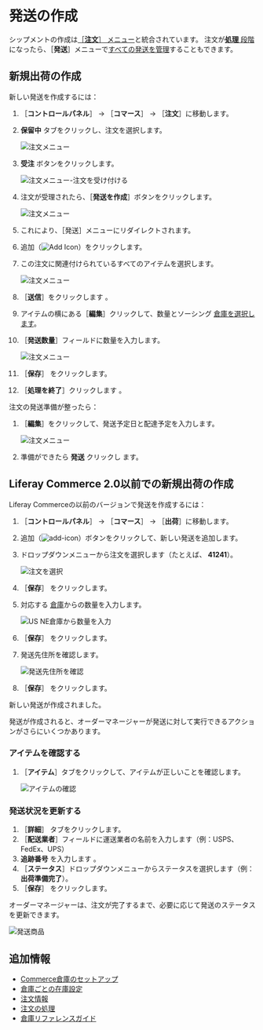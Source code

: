 # 発送の作成

シップメントの作成は[［**注文**］ メニュー](../orders/orders-menu-reference-guide.md)と統合されています。 注文が[**処理** 段階](../orders/processing-an-order.md)になったら、［**発送**］メニューで[すべての発送を管理](./introduction-to-shipments.md)することもできます。

<a name="creating-a-new-shipment" />

## 新規出荷の作成

新しい発送を作成するには：

1. ［**コントロールパネル**］ → ［**コマース**］ → ［**注文**］に移動します。
1. **保留中** タブをクリックし、注文を選択します。

    ![注文メニュー](./creating-a-shipment/images/11.png)

1. **受注** ボタンをクリックします。

    ![注文メニュー-注文を受け付ける](./creating-a-shipment/images/12.png)

1. 注文が受理されたら、［**発送を作成**］ボタンをクリックします。

    ![注文メニュー](./creating-a-shipment/images/10.png)

1. これにより、［発送］メニューにリダイレクトされます。

1. 追加（![Add Icon](../../images/icon-add.png)）をクリックします。
1. この注文に関連付けられているすべてのアイテムを選択します。

    ![注文メニュー](./creating-a-shipment/images/07.png)

1. ［**送信**］をクリックします 。
1. アイテムの横にある［**編集**］クリックして、数量とソーシング [倉庫を選択します](../../managing-a-catalog/managing-inventory/warehouse-reference-guide.md)。
1. ［**発送数量**］フィールドに数量を入力します。

    ![注文メニュー](./creating-a-shipment/images/08.png)

1. ［**保存**］ をクリックします。
1. ［**処理を終了**］クリックします 。

注文の発送準備が整ったら：

1. ［**編集**］をクリックして、発送予定日と配達予定を入力します。

    ![注文メニュー](./creating-a-shipment/images/09.png)

1. 準備ができたら **発送** クリックし ます。

<a name="creating-a-new-shipment-on-liferay-commerce-20-and-below" />

## Liferay Commerce 2.0以前での新規出荷の作成

Liferay Commerceの以前のバージョンで発送を作成するには：

1. ［**コントロールパネル**］ → ［**コマース**］ → ［**出荷**］に移動します。
1. 追加（![add-icon](../../images/icon-add.png)）ボタンをクリックして、新しい発送を追加します。
1. ドロップダウンメニューから注文を選択します（たとえば、 **41241**）。

    ![注文を選択](./creating-a-shipment/images/02.png)

1. ［**保存**］ をクリックします。
1. 対応する [倉庫](../../managing-a-catalog/managing-inventory/warehouse-reference-guide.md)からの数量を入力します。

    ![US NE倉庫から数量を入力](./creating-a-shipment/images/03.png)

1. ［**保存**］ をクリックします。
1. 発送先住所を確認します。

    ![発送先住所を確認](./creating-a-shipment/images/04.png)

1. ［**保存**］ をクリックします。

新しい発送が作成されました。

発送が作成されると、オーダーマネージャーが発送に対して実行できるアクションがさらにいくつかあります。

### アイテムを確認する

1. ［**アイテム**］タブをクリックして、アイテムが正しいことを確認します。

    ![アイテムの確認](./creating-a-shipment/images/05.png)

### 発送状況を更新する

1. ［**詳細**］ タブをクリックします。
1. ［**配送業者**］フィールドに運送業者の名前を入力します（例：USPS、FedEx、UPS）
1. **追跡番号** を入力します 。
1. ［**ステータス**］ドロップダウンメニューからステータスを選択します（例： **出荷準備完了**）。
1. ［**保存**］ をクリックします。

オーダーマネージャーは、注文が完了するまで、必要に応じて発送のステータスを更新できます。

![発送商品](./creating-a-shipment/images/06.png)

<a name="additional-information" />

## 追加情報

* [Commerce倉庫のセットアップ](../../managing-a-catalog/managing-inventory/setting-up-commerce-warehouses.md)
* [倉庫ごとの在庫設定](../../managing-a-catalog/managing-inventory/setting-inventory-by-warehouse.md)
* [注文情報](../orders/order-information.md)
* [注文の処理](../orders/processing-an-order.md)
* [倉庫リファレンスガイド](../../managing-a-catalog/managing-inventory/warehouse-reference-guide.md)
